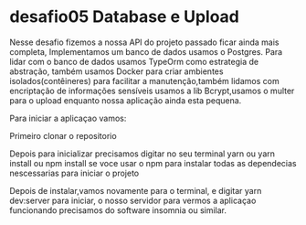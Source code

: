 # desafio05 Database e Upload

Nesse desafio fizemos a nossa API do projeto passado ficar ainda mais completa, Implementamos um banco de dados usamos o Postgres. Para lidar com o banco de dados usamos TypeOrm como estrategia de abstração, também usamos Docker para criar ambientes isolados(contêineres) para facilitar a manutenção,também lidamos com encriptação de informações sensíveis usamos a lib Bcrypt,usamos o multer para o upload enquanto nossa aplicação ainda esta pequena.

Para iniciar a aplicaçao vamos:

Primeiro clonar o repositorio

Depois para inicializar precisamos digitar no seu terminal yarn ou yarn install ou npm install se voce usar o npm para instalar todas as dependecias nescessarias para iniciar o projeto

Depois de instalar,vamos novamente para o terminal, e digitar yarn dev:server para iniciar, o nosso servidor para vermos a aplicaçao funcionando precisamos do software insomnia ou similar.



